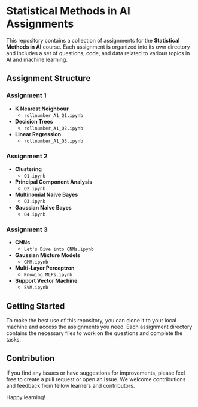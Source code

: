 # Statistical Methods in AI Assignments

This repository contains a collection of assignments for the **Statistical Methods in AI** course. Each assignment is organized into its own directory and includes a set of questions, code, and data related to various topics in AI and machine learning.

## Assignment Structure

### Assignment 1
- **K Nearest Neighbour**
  - `rollnumber_A1_Q1.ipynb`
- **Decision Trees**
  - `rollnumber_A1_Q2.ipynb`
- **Linear Regression**
  - `rollnumber_A1_Q3.ipynb`

### Assignment 2
- **Clustering**
  - `Q1.ipynb`
- **Principal Component Analysis**
  - `Q2.ipynb`
- **Multinomial Naive Bayes**
  - `Q3.ipynb`
- **Gaussian Naive Bayes**
  - `Q4.ipynb`


### Assignment 3
- **CNNs**
  - `Let's Dive into CNNs.ipynb`
- **Gaussian Mixture Models**
  - `GMM.ipynb`
- **Multi-Layer Perceptron**
  - `Knowing MLPs.ipynb`
- **Support Vector Machine**
  - `SVM.ipynb`
    
## Getting Started

To make the best use of this repository, you can clone it to your local machine and access the assignments you need. Each assignment directory contains the necessary files to work on the questions and complete the tasks.

## Contribution

If you find any issues or have suggestions for improvements, please feel free to create a pull request or open an issue. We welcome contributions and feedback from fellow learners and contributors.

Happy learning!
